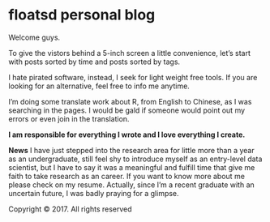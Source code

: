 # floatsd personal blog

Welcome guys.

To give the vistors behind a 5-inch screen a little convenience, let’s start with posts sorted by time and posts sorted by tags.

I hate pirated software, instead, I seek for light weight free tools. If you are looking for an alternative, feel free to info me anytime.

I’m doing some translate work about R, from English to Chinese, as I was searching in the pages. I would be gald if someone would point out my errors or even join in the translation.

**I am responsible for everything I wrote and I love everything I create.**

**News** I have just stepped into the research area for little more than a year as an undergraduate, still feel shy to introduce myself as an entry-level data scientist, but I have to say it was a meaningful and fulfill time that give me faith to take research as an career. If you want to know more about me please check on my resume. Actually, since I’m a recent graduate with an uncertain future, I was badly praying for a glimpse.

Copyright © 2017. All rights reserved
